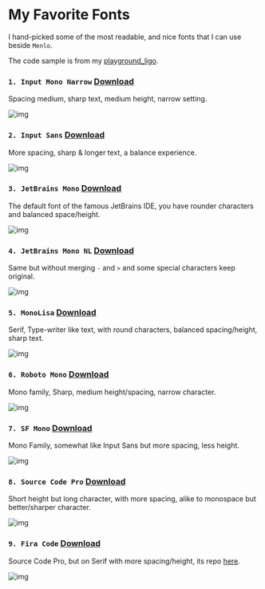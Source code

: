 # My Favorite Fonts
I hand-picked some of the most readable, and nice fonts that I can use beside `Menlo`.

The code sample is from my [playground_ligo](https://github.com/thetrung/playground-ligo).


### `1. Input Mono Narrow` [Download ](https://github.com/thetrung/fonts/blob/main/Input_Fonts.zip)
Spacing medium, sharp text, medium height, narrow setting.

![img](https://github.com/thetrung/fonts/blob/main/screenshots/InputMonoNarrow.png)

### `2. Input Sans` [Download ](https://github.com/thetrung/fonts/blob/main/Input_Fonts.zip)
More spacing, sharp & longer text, a balance experience.

![img](https://github.com/thetrung/fonts/blob/main/screenshots/InputSans.png)

### `3. JetBrains Mono` [Download ](https://github.com/thetrung/fonts/blob/main/JetBrainsMono-2.242.zip)
The default font of the famous JetBrains IDE, 
you have rounder characters and balanced space/height.

![img](https://github.com/thetrung/fonts/blob/main/screenshots/JetBrainsMono.png)

### `4. JetBrains Mono NL` [Download ](https://github.com/thetrung/fonts/blob/main/JetBrainsMono-2.242.zip)
Same but without merging `-` and `>` and some special characters keep original.

![img](https://github.com/thetrung/fonts/blob/main/screenshots/JetBrainsMonoNL.png)

### `5. MonoLisa` [Download ](https://github.com/thetrung/fonts/blob/main/MonoLisa.zip)
Serif, Type-writer like text, with round characters, balanced spacing/height, sharp text.

![img](https://github.com/thetrung/fonts/blob/main/screenshots/MonoLisa.png)

### `6. Roboto Mono` [Download ](https://github.com/thetrung/fonts/blob/main/Roboto_Mono.zip)
Mono family, Sharp, medium height/spacing, narrow character.

![img](https://github.com/thetrung/fonts/blob/main/screenshots/RobotoMono.png)

### `7. SF Mono` [Download ](https://github.com/thetrung/fonts/blob/main/SF-Mono-Font-master.zip)
Mono Family, somewhat like Input Sans but more spacing, less height.

![img](https://github.com/thetrung/fonts/blob/main/screenshots/SFMono.png)

### `8. Source Code Pro` [Download ](https://github.com/thetrung/fonts/blob/main/source-code-pro-release.zip)
Short height but long character, with more spacing, alike to monospace but better/sharper character.

![img](https://github.com/thetrung/fonts/blob/main/screenshots/SourceCodePro.png)

### `9. Fira Code` [Download ](https://github.com/thetrung/favorite_fonts/blob/main/Fira_Code_v6.2.zip)
Source Code Pro, but on Serif with more spacing/height, its repo [here](https://github.com/tonsky/FiraCode).

![img](https://github.com/thetrung/fonts/blob/main/screenshots/FiraCode.png)
